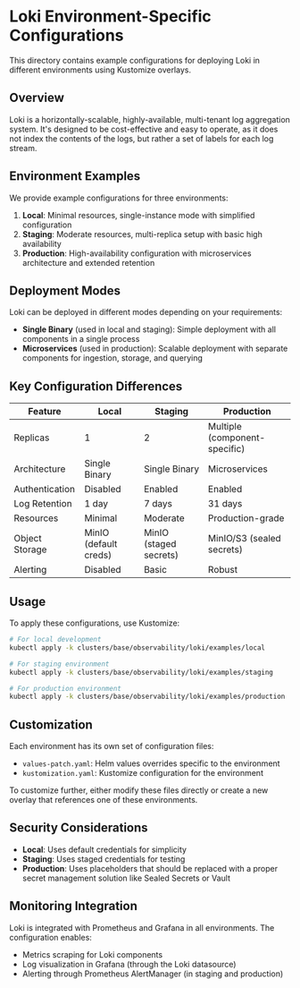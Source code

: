 # Loki Environment-Specific Configurations

This directory contains example configurations for deploying Loki in different environments using Kustomize overlays.

## Overview

Loki is a horizontally-scalable, highly-available, multi-tenant log aggregation system. It's designed to be cost-effective and easy to operate, as it does not index the contents of the logs, but rather a set of labels for each log stream.

## Environment Examples

We provide example configurations for three environments:

1. **Local**: Minimal resources, single-instance mode with simplified configuration
2. **Staging**: Moderate resources, multi-replica setup with basic high availability
3. **Production**: High-availability configuration with microservices architecture and extended retention

## Deployment Modes

Loki can be deployed in different modes depending on your requirements:

- **Single Binary** (used in local and staging): Simple deployment with all components in a single process
- **Microservices** (used in production): Scalable deployment with separate components for ingestion, storage, and querying

## Key Configuration Differences

| Feature | Local | Staging | Production |
|---------|-------|---------|------------|
| Replicas | 1 | 2 | Multiple (component-specific) |
| Architecture | Single Binary | Single Binary | Microservices |
| Authentication | Disabled | Enabled | Enabled |
| Log Retention | 1 day | 7 days | 31 days |
| Resources | Minimal | Moderate | Production-grade |
| Object Storage | MinIO (default creds) | MinIO (staged secrets) | MinIO/S3 (sealed secrets) |
| Alerting | Disabled | Basic | Robust |

## Usage

To apply these configurations, use Kustomize:

```bash
# For local development
kubectl apply -k clusters/base/observability/loki/examples/local

# For staging environment
kubectl apply -k clusters/base/observability/loki/examples/staging

# For production environment
kubectl apply -k clusters/base/observability/loki/examples/production
```

## Customization

Each environment has its own set of configuration files:

- `values-patch.yaml`: Helm values overrides specific to the environment
- `kustomization.yaml`: Kustomize configuration for the environment

To customize further, either modify these files directly or create a new overlay that references one of these environments.

## Security Considerations

- **Local**: Uses default credentials for simplicity
- **Staging**: Uses staged credentials for testing
- **Production**: Uses placeholders that should be replaced with a proper secret management solution like Sealed Secrets or Vault

## Monitoring Integration

Loki is integrated with Prometheus and Grafana in all environments. The configuration enables:

- Metrics scraping for Loki components
- Log visualization in Grafana (through the Loki datasource)
- Alerting through Prometheus AlertManager (in staging and production) 